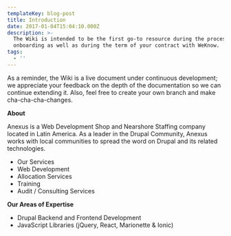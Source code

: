 ```yaml
---
templateKey: blog-post
title: Introduction
date: 2017-01-04T15:04:10.000Z
description: >-
  The Wiki is intended to be the first go-to resource during the process of
  onboarding as well as during the term of your contract with WeKnow.
tags:
  - ''
---
```

As a reminder, the Wiki is a live document under continuous development; we appreciate your feedback on the depth of the documentation so we can continue extending it. Also, feel free to create your own branch and make cha-cha-cha-changes.

**About**

Anexus is a Web Development Shop and Nearshore Staffing company located in Latin America. As a leader in the Drupal Community, Anexus works with local communities to spread the word on Drupal and its related technologies.

* Our Services
* Web Development
* Allocation Services
* Training
* Audit / Consulting Services

**Our Areas of Expertise**

* Drupal Backend and Frontend Development
* JavaScript Libraries (jQuery, React, Marionette & Ionic)
